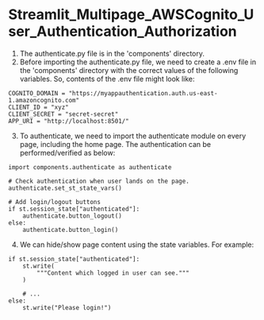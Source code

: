 # Streamlit_Multipage_AWSCognito_User_Authentication_Authorization

1) The authenticate.py file is in the 'components' directory.
2) Before importing the authenticate.py file, we need to create a .env file in the 'components' directory with the correct values of the following variables. So, contents of the .env file might look like:

```
COGNITO_DOMAIN = "https://myappauthentication.auth.us-east-1.amazoncognito.com"
CLIENT_ID = "xyz"
CLIENT_SECRET = "secret-secret"
APP_URI = "http://localhost:8501/"
```
3) To authenticate, we need to import the authenticate module on every page, including the home page. The authentication can be performed/verified as below:

```
import components.authenticate as authenticate

# Check authentication when user lands on the page.
authenticate.set_st_state_vars()

# Add login/logout buttons
if st.session_state["authenticated"]:
    authenticate.button_logout()
else:
    authenticate.button_login()
```
4) We can hide/show page content using the state variables. For example:
```
if st.session_state["authenticated"]:
    st.write(
        """Content which logged in user can see."""
    )

    # ...
else:
    st.write("Please login!")
```
